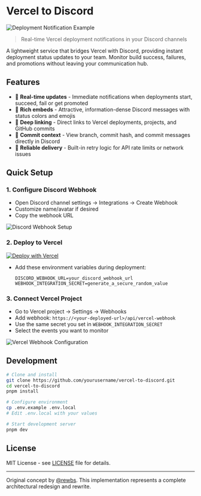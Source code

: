 # Vercel to Discord

![Deployment Notification Example](https://i.imgur.com/a3KtlZG.png)

> Real-time Vercel deployment notifications in your Discord channels

A lightweight service that bridges Vercel with Discord, providing instant deployment status updates to your team. Monitor build success, failures, and promotions without leaving your communication hub.

## Features

- 🚀 **Real-time updates** - Immediate notifications when deployments start, succeed, fail or get promoted
- 🎨 **Rich embeds** - Attractive, information-dense Discord messages with status colors and emojis
- 🔗 **Deep linking** - Direct links to Vercel deployments, projects, and GitHub commits
- 💬 **Commit context** - View branch, commit hash, and commit messages directly in Discord
- 🔄 **Reliable delivery** - Built-in retry logic for API rate limits or network issues

## Quick Setup

### 1. Configure Discord Webhook

- Open Discord channel settings → Integrations → Create Webhook
- Customize name/avatar if desired
- Copy the webhook URL

![Discord Webhook Setup](https://github.com/rewbs/vercel-to-discord/assets/74455/25162948-fc16-4865-b356-584d1566c704)

### 2. Deploy to Vercel

[![Deploy with Vercel](https://vercel.com/button)](https://vercel.com/new/clone?repository-url=https://github.com/kWAYTV/vercel-to-discord)

- Add these environment variables during deployment:
  ```
  DISCORD_WEBHOOK_URL=your_discord_webhook_url
  WEBHOOK_INTEGRATION_SECRET=generate_a_secure_random_value
  ```

### 3. Connect Vercel Project

- Go to Vercel project → Settings → Webhooks
- Add webhook: `https://<your-deployed-url>/api/vercel-webhook`
- Use the same secret you set in `WEBHOOK_INTEGRATION_SECRET`
- Select the events you want to monitor

![Vercel Webhook Configuration](https://github.com/rewbs/vercel-to-discord/assets/74455/d62d4ad1-6c8a-4839-8b57-c3f92487465d)

## Development

```bash
# Clone and install
git clone https://github.com/yourusername/vercel-to-discord.git
cd vercel-to-discord
pnpm install

# Configure environment
cp .env.example .env.local
# Edit .env.local with your values

# Start development server
pnpm dev
```

## License

MIT License - see [LICENSE](LICENSE) file for details.

---

Original concept by [@rewbs](https://github.com/rewbs). This implementation represents a complete architectural redesign and rewrite.
